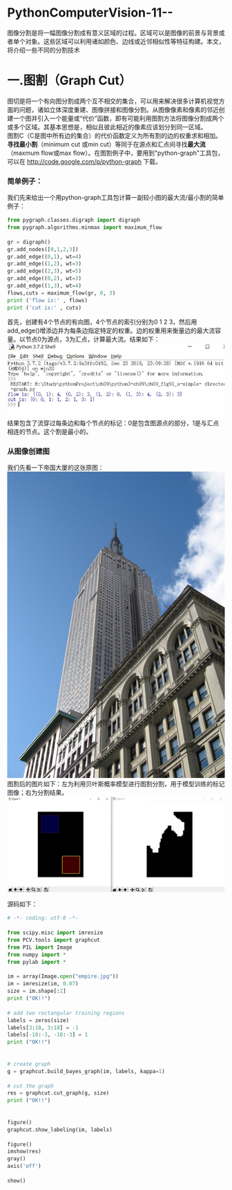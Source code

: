 # PythonComputerVision-11--
图像分割是将一幅图像分割成有意义区域的过程。区域可以是图像的前景与背景或者单个对象。这些区域可以利用诸如颜色、边线或近邻相似性等特征构建。本文，将介绍一些不同的分割技术
# 一.图割（Graph Cut）
图切是将一个有向图分割成两个互不相交的集合，可以用来解决很多计算机视觉方面的问题，诸如立体深度重建、图像拼接和图像分割。从图像像素和像素的邻近创建一个图并引入一个能量或“代价”函数，即有可能利用图割方法将图像分割成两个或多个区域。其基本思想是，相似且彼此相近的像素应该划分到同一区域。  
图割C（C是图中所有边的集合）的代价函数定义为所有割的边的权重求和相加。  
**寻找最小割**（minimum cut 或min cut）等同于在源点和汇点间寻找**最大流**（maxmum flow或max flow）。在图割例子中，要用到"python-graph"工具包，可以在 http://code.google.com/p/python-graph 下载。  
### 简单例子：
我们先来给出一个用python-graph工具包计算一副较小图的最大流/最小割的简单例子：  
~~~python
from pygraph.classes.digraph import digraph
from pygraph.algorithms.minmax import maximum_flow

gr = digraph()
gr.add_nodes([0,1,2,3])
gr.add_edge((0,1), wt=4)
gr.add_edge((1,2), wt=3)
gr.add_edge((2,3), wt=5)
gr.add_edge((0,2), wt=3)
gr.add_edge((1,3), wt=4)
flows,cuts = maximum_flow(gr, 0, 3)
print ('flow is:' , flows)
print ('cut is:' , cuts)
~~~  
首先，创建有4个节点的有向图，4个节点的索引分别为0 1 2 3，然后用add_edge()增添边并为每条边指定特定的权重。边的权重用来衡量边的最大流容量。以节点0为源点，3为汇点，计算最大流。结果如下：  
![image](https://github.com/Nocami/PythonComputerVision-11--/blob/master/image/4.jpg)  
结果包含了流穿过每条边和每个节点的标记：0是包含图源点的部分，1是与汇点相连的节点。这个割是最小的。
### 从图像创建图
我们先看一下帝国大厦的这张原图：  
![image](https://github.com/Nocami/PythonComputerVision-11--/blob/master/image/empire.jpg)  
图割后的图片如下：左为利用贝叶斯概率模型进行图割分割，用于模型训练的标记图像；右为分割结果。  
![image](https://github.com/Nocami/PythonComputerVision-11--/blob/master/image/1.jpg)  

源码如下：  
~~~python
# -*- coding: utf-8 -*-

from scipy.misc import imresize
from PCV.tools import graphcut
from PIL import Image
from numpy import *
from pylab import *

im = array(Image.open("empire.jpg"))
im = imresize(im, 0.07)
size = im.shape[:2]
print ("OK!!")

# add two rectangular training regions
labels = zeros(size)
labels[3:18, 3:18] = -1
labels[-18:-3, -18:-3] = 1
print ("OK!!")


# create graph
g = graphcut.build_bayes_graph(im, labels, kappa=1)

# cut the graph
res = graphcut.cut_graph(g, size)
print ("OK!!")


figure()
graphcut.show_labeling(im, labels)

figure()
imshow(res)
gray()
axis('off')

show()
~~~
